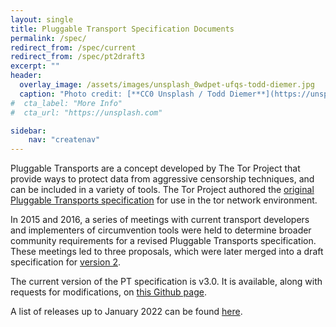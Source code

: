 ```yaml
---
layout: single
title: Pluggable Transport Specification Documents
permalink: /spec/
redirect_from: /spec/current
redirect_from: /spec/pt2draft3
excerpt: ""
header:
  overlay_image: /assets/images/unsplash_0wdpet-ufqs-todd-diemer.jpg
  caption: "Photo credit: [**CC0 Unsplash / Todd Diemer**](https://unsplash.com/@todd_diemer)"
#  cta_label: "More Info"
#  cta_url: "https://unsplash.com"

sidebar:
    nav: "createnav"
---
```




Pluggable Transports are a concept developed by The Tor Project that provide ways to protect data from aggressive censorship techniques, and can be included in a variety of tools. The Tor Project authored the [original Pluggable Transports specification](https://gitweb.torproject.org/torspec.git/tree/pt-spec.txt) for use in the tor network environment. 

In 2015 and 2016, a series of meetings with current transport developers and implementers of circumvention tools were held to determine broader community requirements for a revised Pluggable Transports specification. These meetings led to three proposals, which were later merged into a draft specification for [version 2](https://github.com/Pluggable-Transports/Pluggable-Transports-spec/tree/main/releases/PTSpecV2.2).

The current version of the PT specification is v3.0. It is available, along with requests for modifications, on [this Github page](https://github.com/Pluggable-Transports/Pluggable-Transports-spec).

A list of releases up to January 2022 can be found [here](https://github.com/Pluggable-Transports/Pluggable-Transports-spec/tree/main/releases).
